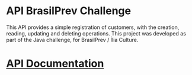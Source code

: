 # API BrasilPrev Challenge

This API provides a simple registration of customers, with the creation, reading, updating and deleting operations. This project was developed as part of the Java challenge, for BrasilPrev / Ília Culture.

# [API Documentation](https://wesraiuga.github.io/brasilprev-challenge/)